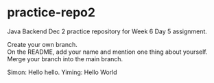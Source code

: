 # practice-repo2

Java Backend Dec 2 practice repository for Week 6 Day 5 assignment.  

Create your own branch.  
On the README, add your name and mention one thing about yourself.  
Merge your branch into the main branch.  
  
Simon: Hello hello.
Yiming: Hello World

